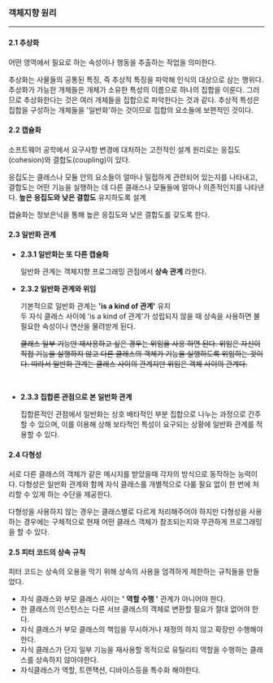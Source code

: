 ### 객체지향 원리

---

#### 2.1 추상화

어떤 영역에서 필요로 하는 속성이나 행동을 추출하는 작업을 의미한다. 

추상화는 사물들의 공통된 특징, 즉 추상적 특징을 파악해 인식의 대상으로 삼는 행위다. 추상화가 가능한 개체들은 개체가 소유한 특성의 이름으로 하나의 집합을 이룬다. 그러므로 추상화한다는 것은 여러 개체들을 집합으로 파악한다는 것과 같다. 추상적 특성은 집합을 구성하는 개체들을 '일반화'하는 것이므로 집합의 요소들에 보편적인 것이다.

#### 2.2 캡슐화

소프트웨어 공학에서 요구사항 변경에 대처하는 고전적인 설계 원리로는 응집도(cohesion)와 결합도(coupling)이 있다. 

응집도는 클래스나 모듈 안의 요소들이 얼마나 밀접하게 관련되어 있는지를 나타내고, 결합도는 어떤 기능을 실행하는 데 다른 클래스나 모듈들에 얼마나 의존적인지를 나타낸다. **높은 응집도와 낮은 결합도** 유지하도록 설계

캡슐화는 정보은닉을 통해 높은 응집도와 낮은 결합도를 갖도록 한다. 

#### 2.3 일반화 관계

* **2.3.1 일반화는 또 다른 캡슐화**
	
	일반화 관계는 객체지향 프로그래밍 관점에서 **상속 관계** 라한다. 
	
* **2.3.2 일반화 관계와 위임**
 
	기본적으로 일반화 관계는 **'is a kind of 관계'** 유지  
	두 자식 클래스 사이에 'is a kind of 관계'가 성립되지 않을 때 상속을 사용하면 불필요한 속성이나 연산을 물려받게 된다. 

	<del>클래스 일부 기능만 재사용하고 싶은 경우는 위임을 사용 하면 된다. 위임은 자신이 직접 기능을 실행하지 않고 다른 클래스의 객체가 기능을 실행하도록 위임하는 것이다. 따라서 일반화 관계는 클래스 사이의 관계지만 위임은 객체 사이의 관계다.</del>  
<br>

* **2.3.3 집합론 관점으로 본 일반화 관계**

	집합론적인 관점에서 일반화는 상호 배타적인 부분 집합으로 나누는 과정으로 간주할 수 있으며, 이를 이용해 상해 보타적인 특성이 요구되는 상황에 일반화 관계를 적용할 수 있다.
	
	
#### 2.4 다형성

서로 다른 클래스의 객체가 같은 메시지를 받았을때 각자의 방식으로 동작하는 능력이다. 다형성은 일반화 관계와 함께  자식 클래스를 개별적으로 다룰 필요 없이 한 번에 처리할 수 있게 하는 수단을 제공한다.

다형성을 사용하지 않는 경우는 클래스별로 다르게 처리해주어야 하지만 다형성을 사용하는 경우에는 구체적으로 현재 어떤 클래스 객체가 참조되는지와 무관하게 프로그래밍을 할 수 있다.

#### 2.5 피터 코드의 상속 규칙

피터 코드는 상속의 오용을 막기 위해 상속의 사용을 엄격하게 제한하는 규칙들을 만들었다.

* 자식 클래스와 부모 클래스 사이는 **' 역할 수행 '** 관계가 아니어야 한다.
* 한 클래스의 인스턴스는 다른 서브 클래스의 객체로 변환할 필요가 절대 없어야 한다.
* 자식 클래스가 부모 클래스의 책임을 무시하거나 재정의 하지 않고 확장만 수행해야 한다.
* 자식 클래스가 단지 일부 기능을 재사용할 목적으로 유틸리티 역할을 수행하는 클래스를 상속하지 않아야한다.
* 자식클래스가 역할, 트랜잭션, 디바이스등을 특수화 해야한다.



	
	